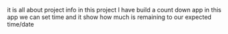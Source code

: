 it is all about project info
in this project I have build a count down app in this app we can set time and it show how much is remaining to our expected time/date
